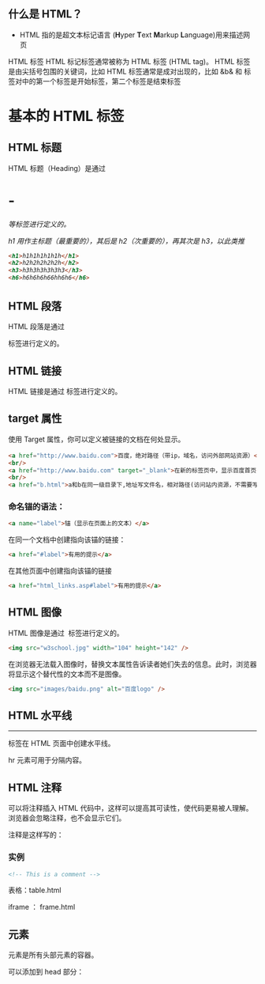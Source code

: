 ## 什么是 HTML？

- HTML 指的是超文本标记语言 (**H**yper **T**ext **M**arkup **L**anguage)用来描述网页



HTML 标签
HTML 标记标签通常被称为 HTML 标签 (HTML tag)。
HTML 标签是由尖括号包围的关键词，比如 <html>
HTML 标签通常是成对出现的，比如 &amp;b&amp; 和 </b>
标签对中的第一个标签是开始标签，第二个标签是结束标签

# 基本的 HTML 标签

## HTML 标题

HTML 标题（Heading）是通过 <h1> - <h6> 等标签进行定义的。

h1 用作主标题（最重要的），其后是 h2（次重要的），再其次是 h3，以此类推

```html
<h1>h1h1h1h1h1h</h1>
<h2>h2h2h2h2h2h</h2>
<h3>h3h3h3h3h3h3</h3>
<h6>h6h6h6h66hh6h6</h6>
```

## HTML 段落

HTML 段落是通过 <p> 标签进行定义的。



## HTML 链接

HTML 链接是通过 <a> 标签进行定义的。

## target 属性

使用 Target 属性，你可以定义被链接的文档在何处显示。

```html
<a href="http://www.baidu.com">百度，绝对路径（带ip，域名，访问外部网站资源）</a>
<br/>
<a href="http://www.baidu.com" target="_blank">在新的标签页中，显示百度首页</a>
<br/>
<a href="b.html">a和b在同一级目录下,地址写文件名，相对路径(访问站内资源，不需要写ip，域名)</a>

```

### 命名锚的语法：

```html
<a name="label">锚（显示在页面上的文本）</a>
```

在同一个文档中创建指向该锚的链接：

```html
<a href="#label">有用的提示</a>
```

在其他页面中创建指向该锚的链接

```html
<a href="html_links.asp#label">有用的提示</a>
```



## HTML 图像

HTML 图像是通过 <img> 标签进行定义的。

```html
<img src="w3school.jpg" width="104" height="142" />
```

在浏览器无法载入图像时，替换文本属性告诉读者她们失去的信息。此时，浏览器将显示这个替代性的文本而不是图像。

```html
<img src="images/baidu.png" alt="百度logo" />
```



## HTML 水平线

<hr /> 标签在 HTML 页面中创建水平线。

hr 元素可用于分隔内容。

## HTML 注释

可以将注释插入 HTML 代码中，这样可以提高其可读性，使代码更易被人理解。浏览器会忽略注释，也不会显示它们。

注释是这样写的：

### 实例

```html
<!-- This is a comment -->
```

表格：table.html

iframe ： frame.html



## <head> 元素

<head> 元素是所有头部元素的容器。

可以添加到 head 部分：<title>、<base>、<link>、<meta>、<script> 以及 <style>

##  <title> 元素

<title> 标签定义文档的标题。
